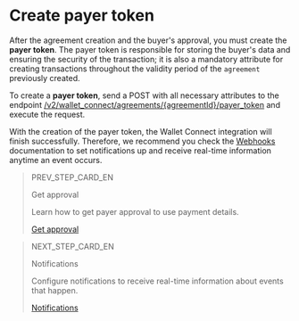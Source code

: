 # Create payer token

After the agreement creation and the buyer's approval, you must create the **payer token**. The payer token is responsible for storing the buyer's data and ensuring the security of the transaction; it is also a mandatory attribute for creating transactions throughout the validity period of the `agreement` previously created.

To create a **payer token**, send a POST with all necessary attributes to the endpoint [/v2/wallet_connect/agreements/{agreementId}/payer_token](/developers/en/reference/wallet_connect/_wallet_connect_agreements_agreement_id_payer_token/post) and execute the request.

With the creation of the payer token, the Wallet Connect integration will finish successfully. Therefore, we recommend you check the [Webhooks](/docs/wallet-connect/additional-content/notifications/webhooks) documentation to set notifications up and receive real-time information anytime an event occurs.

> PREV_STEP_CARD_EN
>
> Get approval
>
> Learn how to get payer approval to use payment details.
>
> [Get approval](/developers/pt/docs/wallet-connect/integration-configuration/get-approval)

> NEXT_STEP_CARD_EN
>
> Notifications
>
> Configure notifications to receive real-time information about events that happen.
>
> [Notifications](/developers/en/docs/wallet-connect/additional-content/notifications/Introduction)